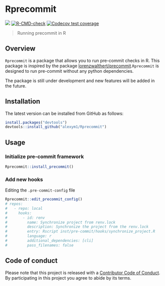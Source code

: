 
<!-- README.md is generated from README.Rmd. Please edit that file -->

# Rprecommit

<!-- badges: start -->

![](https://img.shields.io/badge/github%20version-0.1.0-orange.svg)
[![R-CMD-check](https://github.com/alexym1/Rprecommit/actions/workflows/R-CMD-check.yaml/badge.svg)](https://github.com/alexym1/Rprecommit/actions/workflows/R-CMD-check.yaml)
[![Codecov test
coverage](https://codecov.io/gh/alexym1/Rprecommit/branch/master/graph/badge.svg)](https://app.codecov.io/gh/alexym1/Rprecommit?branch=master)
<!-- badges: end -->

> Running precommit in R

## Overview

`Rprecommit` is a package that allows you to run pre-commit checks in R.
This package is inspired by the package
[lorenzwalthert/precommit](https://github.com/lorenzwalthert/precommit).`Rprecommit`
is designed to run pre-commit without any python dependencies.

The package is still under development and new features will be added in
the future.

## Installation

The latest version can be installed from GitHub as follows:

``` r
install.packages("devtools")
devtools::install_github("alexym1/Rprecommit")
```

## Usage

### Initialize pre-commit framework

``` r
Rprecommit::install_precommit()
```

### Add new hooks

Editing the `.pre-commit-config` file

``` r
Rprecommit::edit_precommit_config()
# repos:
#   - repo: local
#     hooks:
#       - id: renv
#         name: Synchronize project from renv.lock
#         description: Synchronize the project from the renv.lock
#         entry: Rscript inst/pre-commit/hooks/synchronize_project.R
#         language: r
#         additional_dependencies: [cli]
#         pass_filenames: false
```

## Code of conduct

Please note that this project is released with a [Contributor Code of
Conduct](https://alexym1.github.io/Rprecommit/CONTRIBUTING.html). By
participating in this project you agree to abide by its terms.

